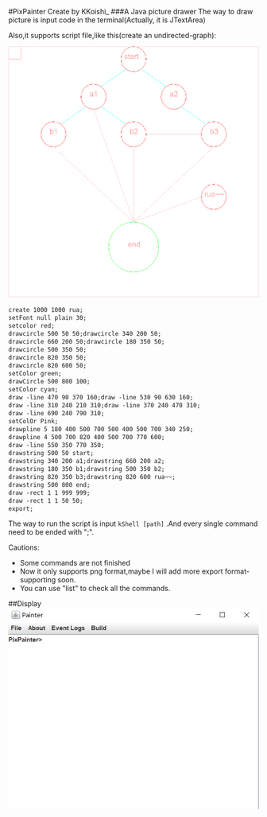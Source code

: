 #PixPainter
Create by KKoishi_
###A Java picture drawer
The way to draw picture is input code in the terminal(Actually, it is JTextArea)

Also,it supports script file,like this(create an undirected-graph):

![use the PixPainter to draw](./rua.png "A example of undirected-graph")
```pixScript
create 1000 1000 rua;
setFont null plain 30;
setcolor red;
drawcircle 500 50 50;drawcircle 340 200 50;
drawcircle 660 200 50;drawcircle 180 350 50;
drawcircle 500 350 50;
drawcircle 820 350 50;
drawcircle 820 600 50;
setColor green;
drawCircle 500 800 100;
setColor cyan;
draw -line 470 90 370 160;draw -line 530 90 630 160;
draw -line 310 240 210 310;draw -line 370 240 470 310;
draw -line 690 240 790 310;
setColOr Pink;
drawpline 5 180 400 500 700 500 400 500 700 340 250;
drawpline 4 500 700 820 400 500 700 770 600;
draw -line 550 350 770 350;
drawstring 500 50 start;
drawstring 340 200 a1;drawstring 660 200 a2;
drawstring 180 350 b1;drawstring 500 350 b2;
drawstring 820 350 b3;drawstring 820 600 rua~~;
drawstring 500 800 end;
draw -rect 1 1 999 999;
draw -rect 1 1 50 50;
export;
```
The way to run the script is input ```kShell [path]```
.And every single command need to be ended with ";".

Cautions:
* Some commands are not finished
* Now it only supports png format,maybe I will add more export format-supporting soon.
* You can use "list" to check all the commands.

##Display
![img.png](img.png)